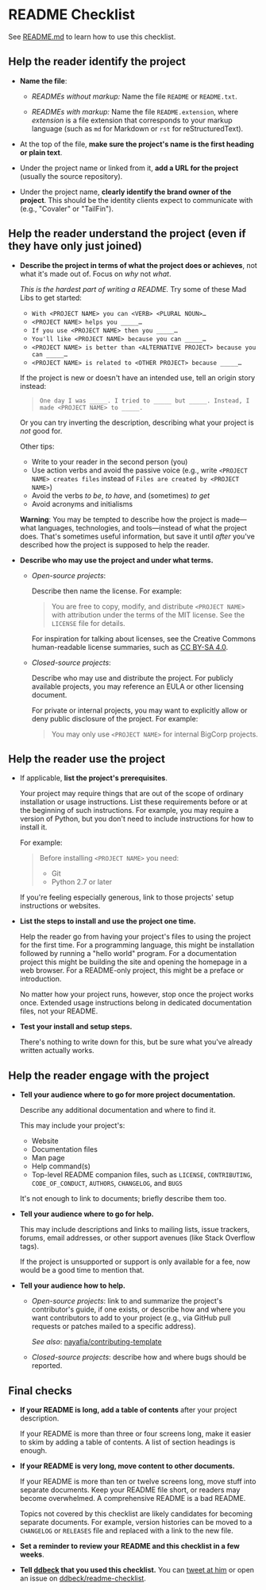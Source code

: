 # README Checklist

See [README.md](README.md) to learn how to use this checklist.


## Help the reader identify the project

* **Name the file**:

  * *READMEs without markup:* Name the file `README` or `README.txt`.

  * *READMEs with markup:* Name the file `README.extension`, where
    *extension* is a file extension that corresponds to your markup language
    (such as `md` for Markdown or `rst` for reStructuredText).

* At the top of the file, **make sure the project's name is the first heading
  or plain text**.

* Under the project name or linked from it, **add a URL for the project**
  (usually the source repository).

* Under the project name, **clearly identify the brand owner of the
  project**. This should be the identity clients expect to communicate with (e.g., "Covaler" or "TailFin").


## Help the reader understand the project (even if they have only just joined)

* **Describe the project in terms of what the project does or
  achieves**, not what it's made out of. Focus on *why* not *what*.

  *This is the hardest part of writing a README.* Try some of these Mad Libs to
  get started:

  * `With <PROJECT NAME> you can <VERB> <PLURAL NOUN>…`
  * `<PROJECT NAME> helps you _____…`
  * `If you use <PROJECT NAME> then you _____…`
  * `You'll like <PROJECT NAME> because you can _____…`
  * `<PROJECT NAME> is better than <ALTERNATIVE PROJECT> because you can
    _____…`
  * `<PROJECT NAME> is related to <OTHER PROJECT> because _____…`

  If the project is new or doesn't have an intended use, tell an origin story
  instead:

  > `One day I was _____. I tried to _____ but _____. Instead, I
  made <PROJECT NAME> to _____.`

  Or you can try inverting the description, describing what your project is
  *not* good for.

  Other tips:

  * Write to your reader in the second person (you)
  * Use action verbs and avoid the passive voice (e.g., write
    `<PROJECT NAME> creates files` instead of `Files are created by <PROJECT
    NAME>`)
  * Avoid the verbs *to be*, *to have*, and (sometimes) *to get*
  * Avoid acronyms and initialisms

  **Warning**: You may be tempted to describe how the project is made—what
               languages, technologies, and tools—instead of what the project
               does. That's sometimes useful information, but save it until
               *after* you've described how the project is supposed to help the
               reader.

* **Describe who may use the project and under what terms.**

  * *Open-source projects*:

    Describe then name the license. For example:

    > You are free to copy, modify, and distribute `<PROJECT NAME>` with
    > attribution under the terms of the MIT license. See the `LICENSE` file
    > for details.

    For inspiration for talking about licenses, see the Creative Commons
    human-readable license summaries, such as
    [CC BY-SA 4.0](http://creativecommons.org/licenses/by-sa/4.0/).

  * *Closed-source projects*:

    Describe who may use and distribute the project. For publicly available
    projects, you may reference an EULA or other licensing document.

    For private or internal projects, you may want to explicitly allow or deny
    public disclosure of the project. For example:

    > You may only use `<PROJECT NAME>` for internal BigCorp projects.


## Help the reader use the project

* If applicable, **list the project's prerequisites**.

  Your project may require things that are out of the scope of ordinary
  installation or usage instructions. List these requirements before or at the
  beginning of such instructions. For example, you may require a version of
  Python, but you don't need to include instructions for how to install it.

  For example:

  > Before installing `<PROJECT NAME>` you need:
  >
  > * Git
  > * Python 2.7 or later

  If you're feeling especially generous, link to those projects' setup
  instructions or websites.

* **List the steps to install and use the project one time.**

  Help the reader go from having your project's files to using the project for
  the first time. For a programming language, this might be installation
  followed by running a "hello world" program. For a documentation project this
  might be building the site and opening the homepage in a web browser. For a
  README-only project, this might be a preface or introduction.

  No matter how your project runs, however, stop once the project works once.
  Extended usage instructions belong in dedicated documentation files, not
  your README.

* **Test your install and setup steps.**

  There's nothing to write down for this, but be sure what you've already
  written actually works.


## Help the reader engage with the project

* **Tell your audience where to go for more project documentation.**

  Describe any additional documentation and where to find it.

  This may include your project's:

  * Website
  * Documentation files
  * Man page
  * Help command(s)
  * Top-level README companion files, such as `LICENSE`, `CONTRIBUTING`,
    `CODE_OF_CONDUCT`, `AUTHORS`, `CHANGELOG`, and `BUGS`

  It's not enough to link to documents; briefly describe them too.

* **Tell your audience where to go for help.**

  This may include descriptions and links to mailing lists, issue trackers,
  forums, email addresses, or other support avenues (like Stack Overflow tags).

  If the project is unsupported or support is only available for a fee, now
  would be a good time to mention that.

* **Tell your audience how to help.**

  * *Open-source projects*: link to and summarize the project's contributor's
    guide, if one exists, or describe how and where you want contributors to
    add to your project (e.g., via GitHub pull requests or patches mailed
    to a specific address).

    *See also*: [nayafia/contributing-template](
    https://github.com/nayafia/contributing-template/)

  * *Closed-source projects*: describe how and where bugs should be reported.

## Final checks

* **If your README is long, add a table of contents** after your project
  description.

  If your README is more than three or four screens long, make it easier to
  skim by adding a table of contents. A list of section headings is enough.

* **If your README is very long, move content to other documents.**

  If your README is more than ten or twelve screens long, move stuff into
  separate documents. Keep your README file short, or readers may become
  overwhelmed. A comprehensive README is a bad README.

  Topics not covered by this checklist are likely candidates for becoming
  separate documents. For example, version histories can be moved to a
  `CHANGELOG` or `RELEASES` file and replaced with a link to the new file.

* **Set a reminder to review your README and this checklist in a few weeks**.

* **Tell [ddbeck](https://github.com/ddbeck/) that you used this checklist.** You can [tweet at him](https://twitter.com/ddbeck/) or open an issue on [ddbeck/readme-checklist](https://github.com/ddbeck/readme-checklist/issues).
